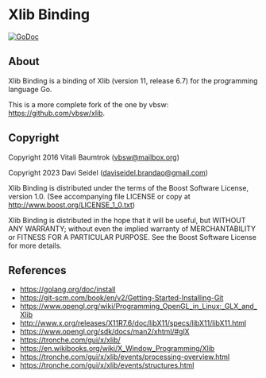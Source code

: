 # Xlib Binding

[![GoDoc](https://godoc.org/github.com/vbsw/xlib?status.svg)](https://godoc.org/github.com/daviseidel/xlib)

## About
Xlib Binding is a binding of Xlib (version 11, release 6.7) for the programming language Go.

This is a more complete fork of the one by vbsw: <https://github.com/vbsw/xlib>.

## Copyright
Copyright 2016 Vitali Baumtrok (vbsw@mailbox.org)

Copyright 2023 Davi Seidel (daviseidel.brandao@gmail.com)

Xlib Binding is distributed under the terms of the Boost Software License, version 1.0.
(See accompanying file LICENSE or copy at <http://www.boost.org/LICENSE_1_0.txt>)

Xlib Binding is distributed in the hope that it will be useful, but WITHOUT ANY WARRANTY; without even the implied warranty of MERCHANTABILITY or FITNESS FOR A PARTICULAR PURPOSE. See the Boost Software License for more details.

## References

- <https://golang.org/doc/install>
- <https://git-scm.com/book/en/v2/Getting-Started-Installing-Git>
- <https://www.opengl.org/wiki/Programming_OpenGL_in_Linux:_GLX_and_Xlib>
- <http://www.x.org/releases/X11R7.6/doc/libX11/specs/libX11/libX11.html>
- <https://www.opengl.org/sdk/docs/man2/xhtml/#glX>
- <https://tronche.com/gui/x/xlib/>
- <https://en.wikibooks.org/wiki/X_Window_Programming/Xlib>
- <https://tronche.com/gui/x/xlib/events/processing-overview.html>
- <https://tronche.com/gui/x/xlib/events/structures.html>


